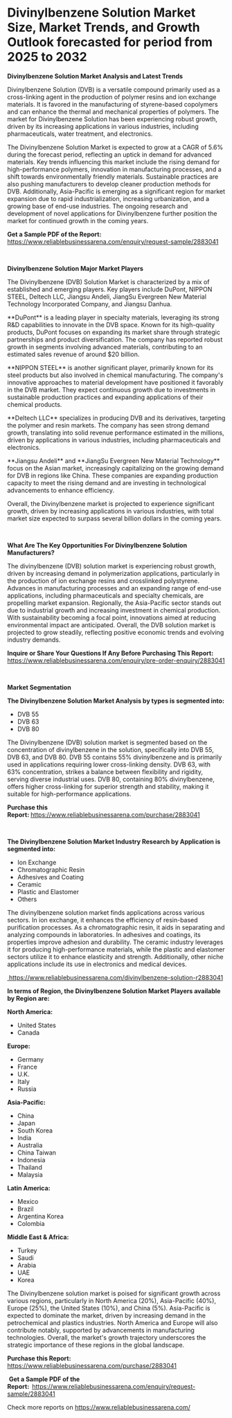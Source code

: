 <p><h1>Divinylbenzene Solution Market Size, Market Trends, and Growth Outlook forecasted for period from 2025 to 2032</h1></p><p><strong>Divinylbenzene Solution Market Analysis and Latest Trends</strong></p>
<p><p>Divinylbenzene Solution (DVB) is a versatile compound primarily used as a cross-linking agent in the production of polymer resins and ion exchange materials. It is favored in the manufacturing of styrene-based copolymers and can enhance the thermal and mechanical properties of polymers. The market for Divinylbenzene Solution has been experiencing robust growth, driven by its increasing applications in various industries, including pharmaceuticals, water treatment, and electronics.</p><p>The Divinylbenzene Solution Market is expected to grow at a CAGR of 5.6% during the forecast period, reflecting an uptick in demand for advanced materials. Key trends influencing this market include the rising demand for high-performance polymers, innovation in manufacturing processes, and a shift towards environmentally friendly materials. Sustainable practices are also pushing manufacturers to develop cleaner production methods for DVB. Additionally, Asia-Pacific is emerging as a significant region for market expansion due to rapid industrialization, increasing urbanization, and a growing base of end-use industries. The ongoing research and development of novel applications for Divinylbenzene further position the market for continued growth in the coming years.</p></p>
<p><strong>Get a Sample PDF of the Report:&nbsp;</strong> <a href="https://www.reliablebusinessarena.com/enquiry/request-sample/2883041?utm_campaign=3224&utm_medium=2&utm_source=Github&utm_content=ia&utm_term=13032025&utm_id=divinylbenzene-solution">https://www.reliablebusinessarena.com/enquiry/request-sample/2883041</a></p>
<p>&nbsp;</p>
<p><strong>Divinylbenzene Solution Major Market Players</strong></p>
<p><p>The Divinylbenzene (DVB) Solution Market is characterized by a mix of established and emerging players. Key players include DuPont, NIPPON STEEL, Deltech LLC, Jiangsu Andeli, JiangSu Evergreen New Material Technology Incorporated Company, and Jiangsu Danhua. </p><p>**DuPont** is a leading player in specialty materials, leveraging its strong R&D capabilities to innovate in the DVB space. Known for its high-quality products, DuPont focuses on expanding its market share through strategic partnerships and product diversification. The company has reported robust growth in segments involving advanced materials, contributing to an estimated sales revenue of around $20 billion.</p><p>**NIPPON STEEL** is another significant player, primarily known for its steel products but also involved in chemical manufacturing. The company's innovative approaches to material development have positioned it favorably in the DVB market. They expect continuous growth due to investments in sustainable production practices and expanding applications of their chemical products.</p><p>**Deltech LLC** specializes in producing DVB and its derivatives, targeting the polymer and resin markets. The company has seen strong demand growth, translating into solid revenue performance estimated in the millions, driven by applications in various industries, including pharmaceuticals and electronics.</p><p>**Jiangsu Andeli** and **JiangSu Evergreen New Material Technology** focus on the Asian market, increasingly capitalizing on the growing demand for DVB in regions like China. These companies are expanding production capacity to meet the rising demand and are investing in technological advancements to enhance efficiency.</p><p>Overall, the Divinylbenzene market is projected to experience significant growth, driven by increasing applications in various industries, with total market size expected to surpass several billion dollars in the coming years.</p></p>
<p>&nbsp;</p>
<p><strong>What Are The Key Opportunities For Divinylbenzene Solution Manufacturers?</strong></p>
<p><p>The divinylbenzene (DVB) solution market is experiencing robust growth, driven by increasing demand in polymerization applications, particularly in the production of ion exchange resins and crosslinked polystyrene. Advances in manufacturing processes and an expanding range of end-use applications, including pharmaceuticals and specialty chemicals, are propelling market expansion. Regionally, the Asia-Pacific sector stands out due to industrial growth and increasing investment in chemical production. With sustainability becoming a focal point, innovations aimed at reducing environmental impact are anticipated. Overall, the DVB solution market is projected to grow steadily, reflecting positive economic trends and evolving industry demands.</p></p>
<p><strong>Inquire or Share Your Questions If Any Before Purchasing This Report:</strong> <a href="https://www.reliablebusinessarena.com/enquiry/pre-order-enquiry/2883041?utm_campaign=3224&utm_medium=2&utm_source=Github&utm_content=ia&utm_term=13032025&utm_id=divinylbenzene-solution">https://www.reliablebusinessarena.com/enquiry/pre-order-enquiry/2883041</a></p>
<p>&nbsp;</p>
<p><strong>Market Segmentation</strong></p>
<p><strong>The Divinylbenzene Solution Market Analysis by types is segmented into:</strong></p>
<p><ul><li>DVB 55</li><li>DVB 63</li><li>DVB 80</li></ul></p>
<p><p>The Divinylbenzene (DVB) solution market is segmented based on the concentration of divinylbenzene in the solution, specifically into DVB 55, DVB 63, and DVB 80. DVB 55 contains 55% divinylbenzene and is primarily used in applications requiring lower cross-linking density. DVB 63, with 63% concentration, strikes a balance between flexibility and rigidity, serving diverse industrial uses. DVB 80, containing 80% divinylbenzene, offers higher cross-linking for superior strength and stability, making it suitable for high-performance applications.</p></p>
<p><strong>Purchase this Report:&nbsp;</strong><a href="https://www.reliablebusinessarena.com/purchase/2883041?utm_campaign=3224&utm_medium=2&utm_source=Github&utm_content=ia&utm_term=13032025&utm_id=divinylbenzene-solution">https://www.reliablebusinessarena.com/purchase/2883041</a></p>
<p>&nbsp;</p>
<p><strong>The Divinylbenzene Solution Market Industry Research by Application is segmented into:</strong></p>
<p><ul><li>Ion Exchange</li><li>Chromatographic Resin</li><li>Adhesives and Coating</li><li>Ceramic</li><li>Plastic and Elastomer</li><li>Others</li></ul></p>
<p><p>The divinylbenzene solution market finds applications across various sectors. In ion exchange, it enhances the efficiency of resin-based purification processes. As a chromatographic resin, it aids in separating and analyzing compounds in laboratories. In adhesives and coatings, its properties improve adhesion and durability. The ceramic industry leverages it for producing high-performance materials, while the plastic and elastomer sectors utilize it to enhance elasticity and strength. Additionally, other niche applications include its use in electronics and medical devices.</p></p>
<p><a href="https://www.reliablebusinessarena.com/divinylbenzene-solution-r2883041?utm_campaign=3224&utm_medium=2&utm_source=Github&utm_content=ia&utm_term=13032025&utm_id=divinylbenzene-solution">&nbsp;https://www.reliablebusinessarena.com/divinylbenzene-solution-r2883041</a></p>
<p><strong>In terms of Region, the Divinylbenzene Solution Market Players available by Region are:</strong></p>
<p>
    <p> <strong> North America: </strong>
        <ul>
            <li>United States</li>
            <li>Canada</li>
        </ul>
        </p> 
    <p> <strong> Europe: </strong>
        <ul>
            <li>Germany</li>
            <li>France</li>
            <li>U.K.</li>
            <li>Italy</li>
            <li>Russia</li>
        </ul>
        </p> 
    <p> <strong> Asia-Pacific: </strong>
        <ul>
            <li>China</li>
            <li>Japan</li>
            <li>South Korea</li>
            <li>India</li>
            <li>Australia</li>
            <li>China Taiwan</li>
            <li>Indonesia</li>
            <li>Thailand</li>
            <li>Malaysia</li>
        </ul>
        </p> 
    <p> <strong> Latin America: </strong>
        <ul>
            <li>Mexico</li>
            <li>Brazil</li>
            <li>Argentina Korea</li>
            <li>Colombia</li>
        </ul>
        </p> 
    <p> <strong> Middle East & Africa: </strong>
        <ul>
            <li>Turkey</li>
            <li>Saudi</li>
            <li>Arabia</li>
            <li>UAE</li>
            <li>Korea</li>
        </ul>
    </p>
    </p>
<p><p>The Divinylbenzene solution market is poised for significant growth across various regions, particularly in North America (20%), Asia-Pacific (40%), Europe (25%), the United States (10%), and China (5%). Asia-Pacific is expected to dominate the market, driven by increasing demand in the petrochemical and plastics industries. North America and Europe will also contribute notably, supported by advancements in manufacturing technologies. Overall, the market's growth trajectory underscores the strategic importance of these regions in the global landscape.</p></p>
<p><strong>Purchase this Report: </strong><a href="https://www.reliablebusinessarena.com/purchase/2883041?utm_campaign=3224&utm_medium=2&utm_source=Github&utm_content=ia&utm_term=13032025&utm_id=divinylbenzene-solution">https://www.reliablebusinessarena.com/purchase/2883041</a></p>
<p>&nbsp;<strong>Get a Sample PDF of the Report:&nbsp;&nbsp;</strong><a href="https://www.reliablebusinessarena.com/enquiry/request-sample/2883041?utm_campaign=3224&utm_medium=2&utm_source=Github&utm_content=ia&utm_term=13032025&utm_id=divinylbenzene-solution">https://www.reliablebusinessarena.com/enquiry/request-sample/2883041</a></p>
<p><strong></strong></p>
<p>Check more reports on <a href="https://www.reliablebusinessarena.com/?utm_campaign=3224&utm_medium=2&utm_source=Github&utm_content=ia&utm_term=13032025&utm_id=divinylbenzene-solution">https://www.reliablebusinessarena.com/</a></p>
